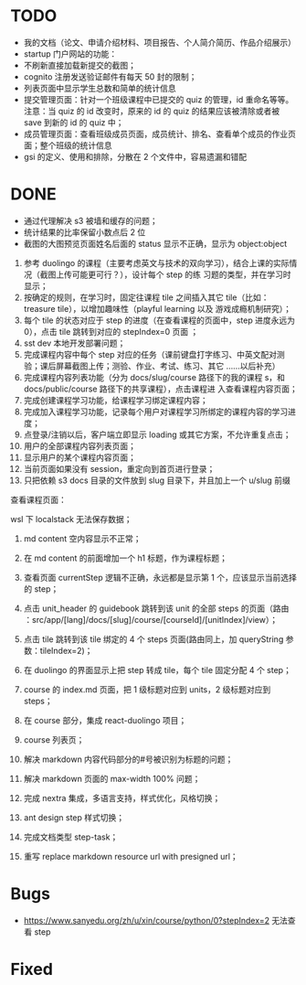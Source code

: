# TODO

-   我的文档（论文、申请介绍材料、项目报告、个人简介简历、作品介绍展示）
-   startup 门户网站的功能：
-   不刷新直接加载新提交的截图；
-   cognito 注册发送验证邮件有每天 50 封的限制；
-   列表页面中显示学生总数和简单的统计信息
-   提交管理页面：针对一个班级课程中已提交的 quiz 的管理，id 重命名等等。注意：当 quiz 的 id 改变时，原来的 id 的 quiz
    的结果应该被清除或者被 save 到新的 id 的 quiz 中；
-   成员管理页面：查看班级成员页面，成员统计、排名、查看单个成员的作业页面；整个班级的统计信息
-   gsi 的定义、使用和排除，分散在 2 个文件中，容易遗漏和错配

# DONE

-   通过代理解决 s3 被墙和缓存的问题；
-   统计结果的比率保留小数点后 2 位
-   截图的大图预览页面姓名后面的 status 显示不正确，显示为 object:object

1. 参考 duolingo 的课程（主要考虑英文与技术的双向学习），结合上课的实际情况（截图上传可能更可行？），设计每个 step 的练
   习题的类型，并在学习时显示；
1. 按确定的规则，在学习时，固定往课程 tile 之间插入其它 tile（比如：treasure tile），以增加趣味性（playful learning 以及
   游戏成瘾机制研究）；
1. 每个 tile 的状态对应于 step 的进度（在查看课程的页面中，step 进度永远为 0），点击 tile 跳转到对应的 stepIndex=0 页面
   ；
1. sst dev 本地开发部署问题；
1. 完成课程内容中每个 step 对应的任务（课前键盘打字练习、中英文配对测验；课后屏幕截图上传；测验、作业、考试、练习、其它
   ……以后补充）
1. 完成课程内容列表功能（分为 docs/slug/course 路径下的我的课程 s，和 docs/public/course 路径下的共享课程），点击课程进
   入查看课程内容页面；
1. 完成创建课程学习功能，给课程学习绑定课程内容；
1. 完成加入课程学习功能，记录每个用户对课程学习所绑定的课程内容的学习进度；
1. 点登录/注销以后，客户端立即显示 loading 或其它方案，不允许重复点击；
1. 用户的全部课程内容列表页面；
1. 显示用户的某个课程内容页面；
1. 当前页面如果没有 session，重定向到首页进行登录；
1. 只把依赖 s3 docs 目录的文件放到 slug 目录下，并且加上一个 u/slug 前缀

查看课程页面：

wsl 下 localstack 无法保存数据；

1. md content 空内容显示不正常；
1. 在 md content 的前面增加一个 h1 标题，作为课程标题；
1. 查看页面 currentStep 逻辑不正确，永远都是显示第 1 个，应该显示当前选择的 step；
1. 点击 unit_header 的 guidebook 跳转到该 unit 的全部 steps 的页面（路由
   ：src/app/[lang]/docs/[slug]/course/[courseId]/[unitIndex]/view）；
1. 点击 tile 跳转到该 tile 绑定的 4 个 steps 页面(路由同上，加 queryString 参数：tileIndex=2)；
1. 在 duolingo 的界面显示上把 step 转成 tile，每个 tile 固定分配 4 个 step；
1. course 的 index.md 页面，把 1 级标题对应到 units，2 级标题对应到 steps；

1. 在 course 部分，集成 react-duolingo 项目；
1. course 列表页；
1. 解决 markdown 内容代码部分的#号被识别为标题的问题；
1. 解决 markdown 页面的 max-width 100% 问题；
1. 完成 nextra 集成，多语言支持，样式优化，风格切换；
1. ant design step 样式切换；
1. 完成文档类型 step-task；
1. 重写 replace markdown resource url with presigned url；

# Bugs

-   https://www.sanyedu.org/zh/u/xin/course/python/0?stepIndex=2 无法查看 step

# Fixed
